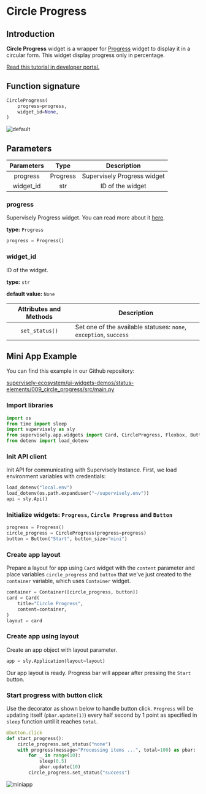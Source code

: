 # Circle Progress

## Introduction

**Circle Progress** widget is a wrapper for [Progress](https://developer.supervisely.com/app-development/widgets/status-elements/progressbar) widget to display it in a circular form. This widget display progress only in percentage.

[Read this tutorial in developer portal.](https://developer.supervise.ly/app-development/widgets/status-elements/circle-progress)

## Function signature

```python
CircleProgress(
    progress=progress,
    widget_id=None,
)
```

![default](https://github.com/supervisely-ecosystem/ui-widgets-demos/assets/48913536/4c8ae731-2e2a-4cd3-b2f9-e78b7f2a0615)

## Parameters

| Parameters |   Type   |         Description         |
| :--------: | :------: | :-------------------------: |
|  progress  | Progress | Supervisely Progress widget |
| widget_id  |   str    |      ID of the widget       |

### progress

Supervisely Progress widget. You can read more about it [here](https://developer.supervisely.com/app-development/widgets/status-elements/circle-progress).

**type:** `Progress`

```python
progress = Progress()
```

### widget_id

ID of the widget.

**type:** `str`

**default value:** `None`

| Attributes and Methods | Description                                                       |
| :--------------------: | ----------------------------------------------------------------- |
|     `set_status()`     | Set one of the available statuses: `none`, `exception`, `success` |

## Mini App Example

You can find this example in our Github repository:

[supervisely-ecosystem/ui-widgets-demos/status-elements/009_circle_progress/src/main.py](<https://github.com/supervisely-ecosystem/ui-widgets-demos/blob/master/status elements/009_circle_progress/src/main.py>)

### Import libraries

```python
import os
from time import sleep
import supervisely as sly
from supervisely.app.widgets import Card, CircleProgress, Flexbox, Button, Progress
from dotenv import load_dotenv
```

### Init API client

Init API for communicating with Supervisely Instance. First, we load environment variables with credentials:

```python
load_dotenv("local.env")
load_dotenv(os.path.expanduser("~/supervisely.env"))
api = sly.Api()
```

### Initialize widgets: `Progress`, `Circle Progress` and `Button`

```python
progress = Progress()
circle_progress = CircleProgress(progress=progress)
button = Button("Start", button_size="mini")
```

### Create app layout

Prepare a layout for app using `Card` widget with the `content` parameter and place variables `circle_progress` and `button` that we've just created to the `container` variable, which uses `Container` widget.

```python
container = Container([circle_progress, button])
card = Card(
    title="Circle Progress",
    content=container,
)
layout = card
```

### Create app using layout

Create an app object with layout parameter.

```python
app = sly.Application(layout=layout)
```

Our app layout is ready. Progress bar will appear after pressing the `Start` button.

### Start progress with button click

Use the decorator as shown below to handle button click.
`Progress` will be updating itself (`pbar.update(1)`) every half second by 1 point as specified in `sleep` function until it reaches `total`.

```python
@button.click
def start_progress():
    circle_progress.set_status("none")
    with progress(message="Processing items ...", total=100) as pbar:
        for _ in range(10):
            sleep(0.5)
            pbar.update(10)
        circle_progress.set_status("success")
```

![miniapp](https://github.com/supervisely-ecosystem/ui-widgets-demos/assets/48913536/70e25ebf-8840-4bdc-a343-25f26ece1697)
